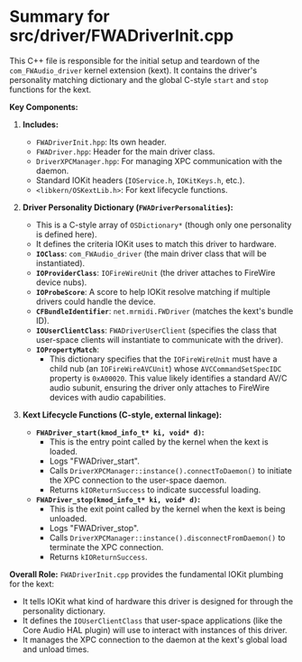 # Summary for src/driver/FWADriverInit.cpp

This C++ file is responsible for the initial setup and teardown of the `com_FWAudio_driver` kernel extension (kext). It contains the driver's personality matching dictionary and the global C-style `start` and `stop` functions for the kext.

**Key Components:**

1.  **Includes:**
    -   `FWADriverInit.hpp`: Its own header.
    -   `FWADriver.hpp`: Header for the main driver class.
    -   `DriverXPCManager.hpp`: For managing XPC communication with the daemon.
    -   Standard IOKit headers (`IOService.h`, `IOKitKeys.h`, etc.).
    -   `<libkern/OSKextLib.h>`: For kext lifecycle functions.

2.  **Driver Personality Dictionary (`FWADriverPersonalities`):**
    -   This is a C-style array of `OSDictionary*` (though only one personality is defined here).
    -   It defines the criteria IOKit uses to match this driver to hardware.
    -   **`IOClass`**: `com_FWAudio_driver` (the main driver class that will be instantiated).
    -   **`IOProviderClass`**: `IOFireWireUnit` (the driver attaches to FireWire device nubs).
    -   **`IOProbeScore`**: A score to help IOKit resolve matching if multiple drivers could handle the device.
    -   **`CFBundleIdentifier`**: `net.mrmidi.FWDriver` (matches the kext's bundle ID).
    -   **`IOUserClientClass`**: `FWADriverUserClient` (specifies the class that user-space clients will instantiate to communicate with the driver).
    -   **`IOPropertyMatch`**:
        -   This dictionary specifies that the `IOFireWireUnit` must have a child nub (an `IOFireWireAVCUnit`) whose `AVCCommandSetSpecIDC` property is `0xA00020`. This value likely identifies a standard AV/C audio subunit, ensuring the driver only attaches to FireWire devices with audio capabilities.

3.  **Kext Lifecycle Functions (C-style, external linkage):**
    -   **`FWADriver_start(kmod_info_t* ki, void* d)`:**
        -   This is the entry point called by the kernel when the kext is loaded.
        -   Logs "FWADriver_start".
        -   Calls `DriverXPCManager::instance().connectToDaemon()` to initiate the XPC connection to the user-space daemon.
        -   Returns `kIOReturnSuccess` to indicate successful loading.
    -   **`FWADriver_stop(kmod_info_t* ki, void* d)`:**
        -   This is the exit point called by the kernel when the kext is being unloaded.
        -   Logs "FWADriver_stop".
        -   Calls `DriverXPCManager::instance().disconnectFromDaemon()` to terminate the XPC connection.
        -   Returns `kIOReturnSuccess`.

**Overall Role:**
`FWADriverInit.cpp` provides the fundamental IOKit plumbing for the kext:
-   It tells IOKit what kind of hardware this driver is designed for through the personality dictionary.
-   It defines the `IOUserClientClass` that user-space applications (like the Core Audio HAL plugin) will use to interact with instances of this driver.
-   It manages the XPC connection to the daemon at the kext's global load and unload times.
